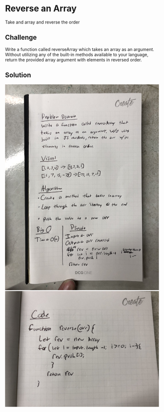 # Reverse an Array
Take and array and reverse the order

## Challenge
Write a function called reverseArray which takes an array as an argument. Without utilizing any of the built-in methods available to your language, return the provided array argument with elements in reversed order.

## Solution
<img src=https://raw.githubusercontent.com/DevinTyler26/data-structures-and-algorithms/array_reverse/assests/arrayReverse.JPG>
<img src=https://raw.githubusercontent.com/DevinTyler26/data-structures-and-algorithms/array_reverse/assests/arrayReverse2.JPG>